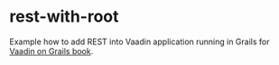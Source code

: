 rest-with-root
==============

Example how to add REST into Vaadin application running in Grails for [Vaadin on Grails book](http://ondrej-kvasnovsky.gitbooks.io/vaadin-on-grails/).
